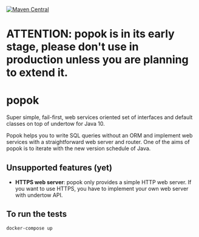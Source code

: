 [![Maven Central](https://maven-badges.herokuapp.com/maven-central/com.popokis/popok/badge.svg)](https://maven-badges.herokuapp.com/maven-central/com.popokis/popok)

# ATTENTION: popok is in its early stage, please don't use in production unless you are planning to extend it.

# popok
Super simple, fail-first, web services oriented set of interfaces and default classes on top of undertow for Java 10.

Popok helps you to write SQL queries without an ORM and implement web services with a straightforward web server and
router. One of the aims of popok is to iterate with the new version schedule of Java.

## Unsupported features (yet)

* **HTTPS web server**: popok only provides a simple HTTP web server. If you want to use HTTPS, you have to implement
your own web server with undertow API.

## To run the tests

`docker-compose up`
